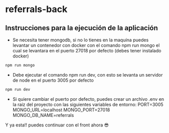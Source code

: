 # referrals-back

## Instrucciones para la ejecución de la aplicación

- Se necesita tener mongodb, si no lo tienes en la maquína puedes levantar un contenedor con docker con el comando npm run mongo
el cual se levantara en el puerto 27018 por defecto (debes tener instalado docker)
```sh
npm run mongo
```
- Debe ejecutar el comando npm run dev, con esto se levanta un servidor de node en el puerto 3005 por defecto
```sh
npm run dev
```
- Si quiere cambiar el puerto por defecto, puedes crear un archivo .env en la raíz del proyecto con las siguientes variables de entorno:
PORT=3005 MONGO_URL=localhost MONGO_PORT=27018 MONGO_DB_NAME=referrals

Y ya esta!! puedes continuar con el front ahora 😎

